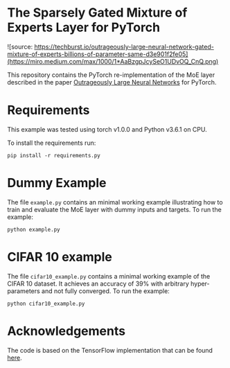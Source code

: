# The Sparsely Gated Mixture of Experts Layer for PyTorch



![source: https://techburst.io/outrageously-large-neural-network-gated-mixture-of-experts-billions-of-parameter-same-d3e901f2fe05](https://miro.medium.com/max/1000/1*AaBzgpJcySeO1UDvOQ_CnQ.png)


This repository contains the PyTorch re-implementation of the MoE layer described in the paper [Outrageously Large Neural Networks](https://arxiv.org/abs/1701.06538) for PyTorch. 

# Requirements
This example was tested using torch v1.0.0 and Python v3.6.1 on CPU.

To install the requirements run:

```pip install -r requirements.py```


# Dummy Example

The file ```example.py``` contains an minimal working example illustrating how to train and evaluate the MoE layer with dummy inputs and targets. To run the example:

```python example.py```

# CIFAR 10 example

The file ```cifar10_example.py``` contains a minimal working example of the CIFAR 10 dataset. It achieves an accuracy of 39% with arbitrary hyper-parameters and not fully converged. To run the example:

```python cifar10_example.py```


# Acknowledgements

The code is based on the TensorFlow implementation that can be found [here](https://github.com/tensorflow/tensor2tensor/blob/master/tensor2tensor/utils/expert_utils.py).

